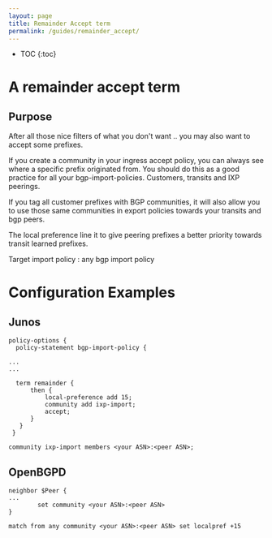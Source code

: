 ```yaml
---
layout: page
title: Remainder Accept term
permalink: /guides/remainder_accept/
---
```


* TOC
{:toc}

# A remainder accept term

## Purpose

After all those nice filters of what you don't want .. you may also want to accept some prefixes.

If you create a community in your ingress accept policy, you can always see where a specific prefix originated from.
You should do this as a good practice for all your bgp-import-policies. Customers, transits and IXP peerings.

If you tag all customer prefixes with BGP communities, it will also allow you to use those same communities in export policies towards your transits and bgp peers.

The local preference line it to give peering prefixes a better priority towards transit learned prefixes.

Target import policy : any bgp import policy

# Configuration Examples

## Junos

```
policy-options {
  policy-statement bgp-import-policy {

...
...

  term remainder {
      then {
          local-preference add 15;
          community add ixp-import;
          accept;
      }
   }
 }

community ixp-import members <your ASN>:<peer ASN>;
```

## OpenBGPD

```
neighbor $Peer {
...
        set community <your ASN>:<peer ASN>
}

match from any community <your ASN>:<peer ASN> set localpref +15
```
